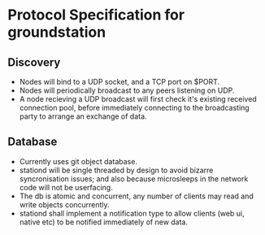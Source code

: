 Protocol Specification for groundstation
========================================

## Discovery

* Nodes will bind to a UDP socket, and a TCP port on $PORT.
* Nodes will periodically broadcast to any peers listening on UDP.
* A node recieving a UDP broadcast will first check it's existing received
    connection pool, before immediately connecting to the broadcasting party to
    arrange an exchange of data.

## Database

* Currently uses git object database.
* stationd will be single threaded by design to avoid bizarre syncronisation
  issues; and also because microsleeps in the network code will not be
  userfacing.
* The db is atomic and concurrent, any number of clients may read and write
  objects concurrently.
* stationd shall implement a notification type to allow clients (web ui, native
  etc) to be notified immediately of new data.

